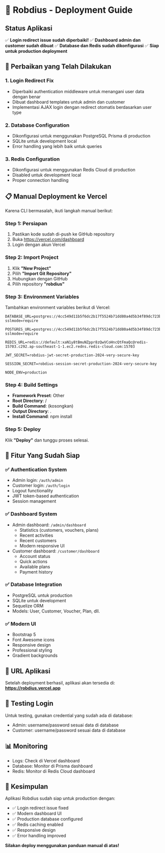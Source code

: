 # 🚀 Robdius - Deployment Guide

## Status Aplikasi
✅ **Login redirect issue sudah diperbaiki!**
✅ **Dashboard admin dan customer sudah dibuat**
✅ **Database dan Redis sudah dikonfigurasi**
✅ **Siap untuk production deployment**

## 🔧 Perbaikan yang Telah Dilakukan

### 1. Login Redirect Fix
- Diperbaiki authentication middleware untuk menangani user data dengan benar
- Dibuat dashboard templates untuk admin dan customer
- Implementasi AJAX login dengan redirect otomatis berdasarkan user type

### 2. Database Configuration
- Dikonfigurasi untuk menggunakan PostgreSQL Prisma di production
- SQLite untuk development local
- Error handling yang lebih baik untuk queries

### 3. Redis Configuration
- Dikonfigurasi untuk menggunakan Redis Cloud di production
- Disabled untuk development local
- Proper connection handling

## 📋 Manual Deployment ke Vercel

Karena CLI bermasalah, ikuti langkah manual berikut:

### Step 1: Persiapan
1. Pastikan kode sudah di-push ke GitHub repository
2. Buka https://vercel.com/dashboard
3. Login dengan akun Vercel

### Step 2: Import Project
1. Klik **"New Project"**
2. Pilih **"Import Git Repository"**
3. Hubungkan dengan GitHub
4. Pilih repository **"robdius"**

### Step 3: Environment Variables
Tambahkan environment variables berikut di Vercel:

```
DATABASE_URL=postgres://4cc549d11b5f6dc2b17f5524b71dd80a4d5b34f89dc723b0e9b1abde63b564ac:sk_vnJcP9gChI41QTPzknIIL@db.prisma.io:5432/?sslmode=require

POSTGRES_URL=postgres://4cc549d11b5f6dc2b17f5524b71dd80a4d5b34f89dc723b0e9b1abde63b564ac:sk_vnJcP9gChI41QTPzknIIL@db.prisma.io:5432/?sslmode=require

REDIS_URL=redis://default:xaN1y8tBmuNZppr8zQwVCoHncQtFmaQc@redis-15703.c292.ap-southeast-1-1.ec2.redns.redis-cloud.com:15703

JWT_SECRET=robdius-jwt-secret-production-2024-very-secure-key

SESSION_SECRET=robdius-session-secret-production-2024-very-secure-key

NODE_ENV=production
```

### Step 4: Build Settings
- **Framework Preset**: Other
- **Root Directory**: /
- **Build Command**: (kosongkan)
- **Output Directory**: .
- **Install Command**: npm install

### Step 5: Deploy
Klik **"Deploy"** dan tunggu proses selesai.

## 🎯 Fitur Yang Sudah Siap

### ✅ Authentication System
- Admin login: `/auth/admin`
- Customer login: `/auth/login`
- Logout functionality
- JWT token-based authentication
- Session management

### ✅ Dashboard System
- Admin dashboard: `/admin/dashboard`
  - Statistics (customers, vouchers, plans)
  - Recent activities
  - Recent customers
  - Modern responsive UI
- Customer dashboard: `/customer/dashboard`
  - Account status
  - Quick actions
  - Available plans
  - Payment history

### ✅ Database Integration
- PostgreSQL untuk production
- SQLite untuk development
- Sequelize ORM
- Models: User, Customer, Voucher, Plan, dll.

### ✅ Modern UI
- Bootstrap 5
- Font Awesome icons
- Responsive design
- Professional styling
- Gradient backgrounds

## 🔗 URL Aplikasi
Setelah deployment berhasil, aplikasi akan tersedia di:
**https://robdius.vercel.app**

## 🔧 Testing Login
Untuk testing, gunakan credential yang sudah ada di database:
- Admin: username/password sesuai data di database
- Customer: username/password sesuai data di database

## 📊 Monitoring
- Logs: Check di Vercel dashboard
- Database: Monitor di Prisma dashboard
- Redis: Monitor di Redis Cloud dashboard

## 🎉 Kesimpulan
Aplikasi Robdius sudah siap untuk production dengan:
- ✅ Login redirect issue fixed
- ✅ Modern dashboard UI
- ✅ Production database configured
- ✅ Redis caching enabled
- ✅ Responsive design
- ✅ Error handling improved

**Silakan deploy menggunakan panduan manual di atas!**
